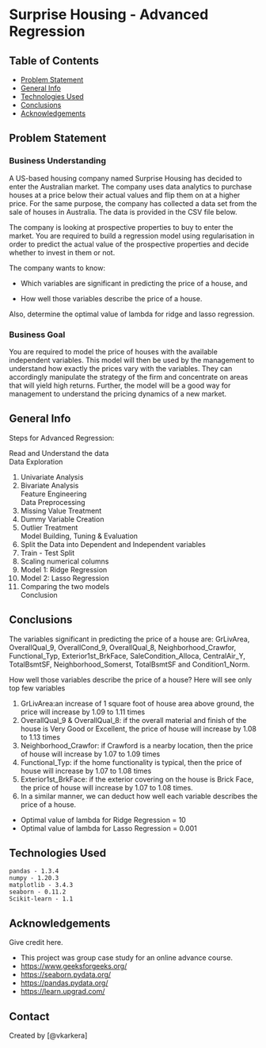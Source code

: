 # Surprise Housing - Advanced Regression

## Table of Contents
* [Problem Statement](#problem-statement)
* [General Info](#general-info)
* [Technologies Used](#technologies-used)
* [Conclusions](#conclusions)
* [Acknowledgements](#acknowledgements)

<!-- You can include any other section that is pertinent to your problem -->

## Problem Statement
### Business Understanding
A US-based housing company named Surprise Housing has decided to enter the Australian market. The company uses data analytics to purchase houses at a price below their actual values and flip them on at a higher price. For the same purpose, the company has collected a data set from the sale of houses in Australia. The data is provided in the CSV file below.

The company is looking at prospective properties to buy to enter the market. You are required to build a regression model using regularisation in order to predict the actual value of the prospective properties and decide whether to invest in them or not.

The company wants to know:

* Which variables are significant in predicting the price of a house, and

* How well those variables describe the price of a house.

Also, determine the optimal value of lambda for ridge and lasso regression.

### Business Goal
You are required to model the price of houses with the available independent variables. This model will then be used by the management to understand how exactly the prices vary with the variables. They can accordingly manipulate the strategy of the firm and concentrate on areas that will yield high returns. Further, the model will be a good way for management to understand the pricing dynamics of a new market.

<!-- You don't have to answer all the questions - just the ones relevant to your project. -->

## General Info
Steps for Advanced Regression:

Read and Understand the data<br>
Data Exploration<br>
1. Univariate Analysis<br>
2.  Bivariate Analysis<br>
Feature Engineering<br>
Data Preprocessing<br>
1.  Missing Value Treatment<br>
2.  Dummy Variable Creation<br>
3.  Outlier Treatment<br>
Model Building, Tuning & Evaluation<br>
1. Split the Data into Dependent and Independent variables<br>
2. Train - Test Split<br>
3. Scaling numerical columns<br>
4. Model 1: Ridge Regression<br>
5. Model 2: Lasso Regression<br>
6. Comparing the two models<br>
Conclusion

<!-- You don't have to answer all the questions - just the ones relevant to your project. -->
## Conclusions

The variables significant in predicting the price of a house are: 
    GrLivArea, OverallQual_9, OverallCond_9, OverallQual_8, Neighborhood_Crawfor, Functional_Typ, Exterior1st_BrkFace, SaleCondition_Alloca, CentralAir_Y, TotalBsmtSF, Neighborhood_Somerst, TotalBsmtSF and Condition1_Norm.

How well those variables describe the price of a house?
Here will see only top few variables

1. GrLivArea:an increase of 1 square foot of house area above ground, the price will increase by 1.09 to 1.11 times
2. OverallQual_9 & OverallQual_8: if the overall material and finish of the house is Very Good or Excellent, the price of house will increase by 1.08 to 1.13 times
3. Neighborhood_Crawfor: if Crawford is a nearby location, then the price of house will increase by 1.07 to 1.09 times
4. Functional_Typ: if the home functionality is typical, then the price of house will increase by 1.07 to 1.08 times
5. Exterior1st_BrkFace: if the exterior covering on the house is Brick Face, the price of house will increase by 1.07 to 1.08 times.
6. In a similar manner, we can deduct how well each variable describes the price of a house.

* Optimal value of lambda for Ridge Regression = 10
* Optimal value of lambda for Lasso Regression = 0.001

<!-- You don't have to answer all the questions - just the ones relevant to your project. -->


## Technologies Used
    pandas - 1.3.4
    numpy - 1.20.3
    matplotlib - 3.4.3
    seaborn - 0.11.2
    Scikit-learn - 1.1

<!-- As the libraries versions keep on changing, it is recommended to mention the version of library used in this project -->

## Acknowledgements
Give credit here.
- This project was group case study for an online advance course.
- https://www.geeksforgeeks.org/
- https://seaborn.pydata.org/
- https://pandas.pydata.org/
- https://learn.upgrad.com/


## Contact
Created by [@vkarkera]


<!-- Optional -->
<!-- ## License -->
<!-- This project is open source and available under the [... License](). -->

<!-- You don't have to include all sections - just the one's relevant to your project -->
